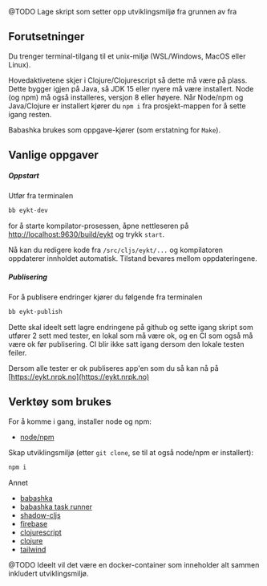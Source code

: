 @TODO Lage skript som setter opp utviklingsmiljø fra grunnen av fra

## Forutsetninger

Du trenger terminal-tilgang til et unix-miljø (WSL/Windows, MacOS eller Linux).

Hovedaktivetene skjer i Clojure/Clojurescript så dette må være på plass. Dette
bygger igjen på Java, så JDK 15 eller nyere må være installert. Node (og npm) må
også installeres, versjon 8 eller høyere. Når Node/npm og Java/Clojure er
installert kjører du `npm i` fra prosjekt-mappen for å sette igang resten.

Babashka brukes som oppgave-kjører (som erstatning for `Make`).

## Vanlige oppgaver

##### Oppstart

Utfør fra terminalen

```bash
bb eykt-dev
```

for å starte kompilator-prosessen, åpne nettleseren
på [http://localhost:9630/build/eykt](http://localhost:9630) og trykk `start`.

Nå kan du redigere kode fra `/src/cljs/eykt/...` og kompilatoren oppdaterer
innholdet automatisk. Tilstand bevares mellom oppdateringene.

##### Publisering

For å publisere endringer kjører du følgende fra terminalen

```bash
bb eykt-publish
```

Dette skal ideelt sett lagre endringene på github og sette igang skript som
utfører 2 sett med tester, en lokal som må være ok, og en CI som også må være ok
før publisering. CI blir ikke satt igang dersom den lokale testen feiler.

Dersom alle tester er ok publiseres app'en som du så kan nå
på [https://eykt.nrpk.no](https://eykt.nrpk.no)

## Verktøy som brukes

For å komme i gang, installer node og npm:

- [node/npm](https://docs.npmjs.com/downloading-and-installing-node-js-and-npm)

Skap utviklingsmiljø (etter `git clone`, se til at også node/npm er installert):

```bash
npm i
```

Annet

- [babashka](https://book.babashka.org/)
- [babashka task runner](https://book.babashka.org/#tasks)
- [shadow-cljs](https://shadow-cljs.github.io/docs/UsersGuide.html)
- [firebase](https://firebase.google.com/)
- [clojurescript](https://clojurescript.org/)
- [clojure](https://clojure.org/)
- [tailwind](https://tailwindcss.com/)

@TODO Ideelt vil det være en docker-container som inneholder alt sammen
inkludert utviklingsmiljø. 